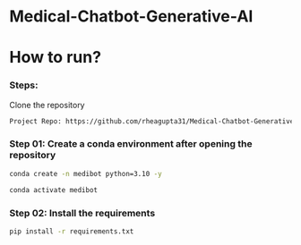 # Medical-Chatbot-Generative-AI


# How to run?
### Steps:

Clone the repository

```bash
Project Repo: https://github.com/rheagupta31/Medical-Chatbot-Generative-AI
```

### Step 01: Create a conda environment after opening the repository

```bash
conda create -n medibot python=3.10 -y
```

```bash
conda activate medibot
```

### Step 02: Install the requirements

```bash
pip install -r requirements.txt
```
